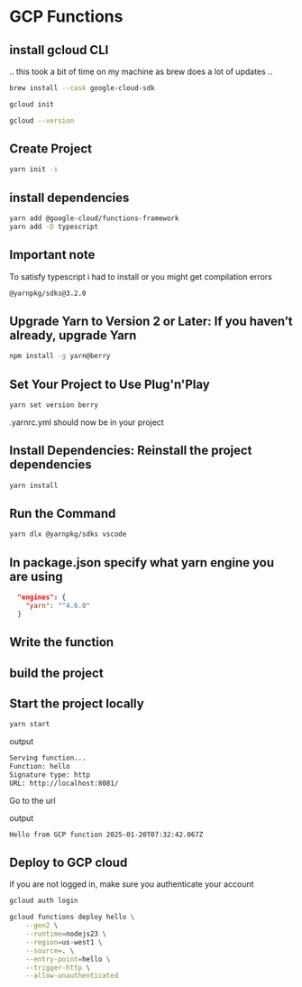 # GCP Functions

## install gcloud CLI

.. this took a bit of time on my machine as brew does a lot of updates ..

```bash
brew install --cask google-cloud-sdk
```

```bash
gcloud init
```

```bash
gcloud --version
```

## Create Project

```bash
yarn init -i

```

## install dependencies

```bash
yarn add @google-cloud/functions-framework
yarn add -D typescript
```

## Important note

To satisfy typescript i had to install or you might get compilation errors

```bash
@yarnpkg/sdks@3.2.0
```

## Upgrade Yarn to Version 2 or Later: If you haven’t already, upgrade Yarn

```bash
npm install -g yarn@berry
```

## Set Your Project to Use Plug'n'Play

```bash
yarn set version berry
```

.yarnrc.yml should now be in your project

## Install Dependencies: Reinstall the project dependencies

```bash
yarn install
```

## Run the Command

```bash
yarn dlx @yarnpkg/sdks vscode
```

## In package.json specify what yarn engine you are using

```json
  "engines": {
    "yarn": "^4.6.0"
  }
```

## Write the function

## build the project

## Start the project locally

```bash
yarn start
```

output

```bash
Serving function...
Function: hello
Signature type: http
URL: http://localhost:8081/
```

Go to the url

output

```bash
Hello from GCP function 2025-01-20T07:32:42.067Z
```

## Deploy to GCP cloud

if you are not logged in, make sure you authenticate your account

```bash
gcloud auth login
```

```bash
gcloud functions deploy hello \
    --gen2 \
    --runtime=nodejs23 \
    --region=us-west1 \
    --source=. \
    --entry-point=hello \
    --trigger-http \
    --allow-unauthenticated
```
